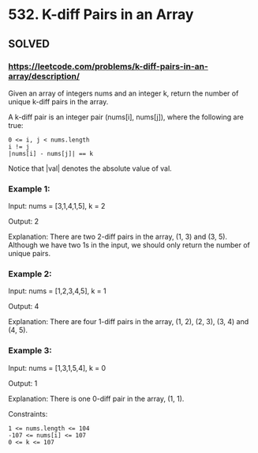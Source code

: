 # 532. K-diff Pairs in an Array

## SOLVED

### https://leetcode.com/problems/k-diff-pairs-in-an-array/description/


Given an array of integers nums and an integer k, return the number of unique k-diff pairs in the array.

A k-diff pair is an integer pair (nums[i], nums[j]), where the following are true:

    0 <= i, j < nums.length
    i != j
    |nums[i] - nums[j]| == k

Notice that |val| denotes the absolute value of val.



### Example 1:

Input: nums = [3,1,4,1,5], k = 2

Output: 2

Explanation: There are two 2-diff pairs in the array, (1, 3) and (3, 5).
Although we have two 1s in the input, we should only return the number of unique pairs.

### Example 2:

Input: nums = [1,2,3,4,5], k = 1

Output: 4

Explanation: There are four 1-diff pairs in the array, (1, 2), (2, 3), (3, 4) and (4, 5).

### Example 3:

Input: nums = [1,3,1,5,4], k = 0

Output: 1

Explanation: There is one 0-diff pair in the array, (1, 1).



Constraints:

    1 <= nums.length <= 104
    -107 <= nums[i] <= 107
    0 <= k <= 107

